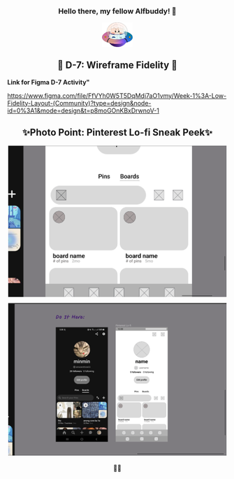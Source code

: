 <h3 align=center> Hello there, my fellow Alfbuddy! 💖</h3>
<p align = center> 
    <img align="center" width="70px" src="../../assets/alf/alf-ufo.png">
</p>

<h2 align=center> 🚀 D-7: Wireframe Fidelity 🚀</h2>

<b> Link for Figma D-7 Activity"</b>

https://www.figma.com/file/FfVYh0W5T5DqMdj7aO1vmy/Week-1%3A-Low-Fidelity-Layout-(Community)?type=design&node-id=0%3A1&mode=design&t=p8moGOnKBxDrwnoV-1

<h2 align=center>✨Photo Point: Pinterest Lo-fi Sneak Peek✨</h2>

<p align=center>
    <img align="center" width="500px" src="../../assets/docu/d7-lofi (1).png">
</p>

<p align=center>
    <img align="center" width="500px" src="../../assets/docu/d7-lofi (2).png">
</p>


<h4 align=center> 🚀✨ </h4>